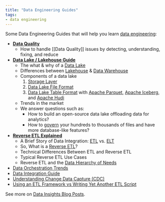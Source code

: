 ```yaml
---
title: "Data Engineering Guides"
tags:
- data engineering
---
```


Some Data Engineering Guides that will help you learn [data engineering](term/data%20engineering.md):

- **[Data Quality](https://airbyte.com/blog/data-quality-issues)**
	- How to handle [[Data Quality]] issues by detecting, understanding, fixing, and reduce 
- **[Data Lake / Lakehouse Guide](https://airbyte.com/blog/data-lake-lakehouse-guide-powered-by-table-formats-delta-lake-iceberg-hudi)**
	- The what & why of a [Data Lake](term/data%20lake.md)  
	- Differences between [Lakehouse](term/data%20lakehouse.md) & [Data Warehouse](term/data%20warehouse.md)  
	- Components of a data lake 
		1. [Storage Layer](term/storage%20layer.md) 
		2. [Data Lake File Format](term/data%20lake%20file%20format.md) 
		3. [Data Lake Table Format](term/data%20lake%20table%20format.md) with [Apache Parquet](term/apache%20parquet.md), [Apache Iceberg](term/apache%20iceberg.md), and [Apache Hudi](term/apache%20hudi.md)
	- Trends in the market  
	- We answer questions such as:  
		- How to build an open-source data lake offloading data for analytics?  
		- How to [govern](term/data%20governance.md) your hundreds to thousands of files and have more database-like features?  
- **[Reverse ETL Explained](https://airbyte.com/blog/reverse-etl)**
	- A Brief Story of Data Integration: [ETL](term/etl.md) vs. [ELT](term/elt.md)
	- So, What is a [Reverse ETL](term/reverse%20etl.md)?
	- Technical Differences Between ETL and Reverse ETL
	- Typical Reverse ETL Use Cases
	- Reverse ETL and the [Data Hierarchy of Needs](term/data%20hierarchy%20of%20needs.md)
- [Data Orchestration Trends](https://airbyte.com/blog/data-orchestration-trends)
- [Data Integration Guide](https://airbyte.com/blog/data-integration)
- [Understanding Change Data Capture (CDC)](https://airbyte.com/blog/change-data-capture-definition-methods-and-benefits)
- [Using an ETL Framework vs Writing Yet Another ETL Script](https://airbyte.com/blog/etl-framework-vs-etl-script)

See more on [Data Insights Blog Posts](https://airbyte.com/blog-categories/data-insights).